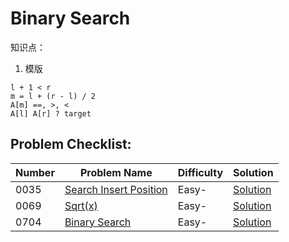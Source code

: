 # Binary Search

知识点：

1. 模版
```
l + 1 < r
m = l + (r - l) / 2
A[m] ==, >, <
A[l] A[r] ? target
```

## Problem Checklist:

Number|Problem Name|Difficulty|Solution
------|------------|----------|--------
0035|[Search Insert Position](https://leetcode.com/problems/search-insert-position/)|Easy-|[Solution](/Solutions/0035.Search_Insert_Position/)
0069|[Sqrt(x)](https://leetcode.com/problems/sqrtx/)|Easy-|[Solution](/Solutions/0069.Sqrt_x/)
0704|[Binary Search](https://leetcode.com/problems/binary-search/)|Easy-|[Solution](/Solutions/0704.Binary_Search/)